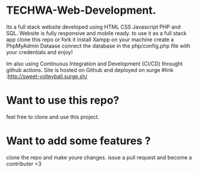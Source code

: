 # TECHWA-Web-Development.
Its a full stack website developed using HTML CSS Javascript PHP and SQL.
Website is fully responsive and mobile ready.
to use it as a full stack app clone this repo or fork it 
    install Xampp on your machine 
    create a PhpMyAdmin Dataase 
    connect the database in the php/config.php file with your credentials 
    and enjoy!

Im also using Continuous Integration and Development (CI/CD) throught github actions.
Site is hosted on Github and deployed on surge 
#link :http://sweet-volleyball.surge.sh/

# Want to use this repo? 
feel free to clone and use this project. 

# Want to add some features ?
clone the repo and make youre changes. issue a pull request and become a contributer <3 
